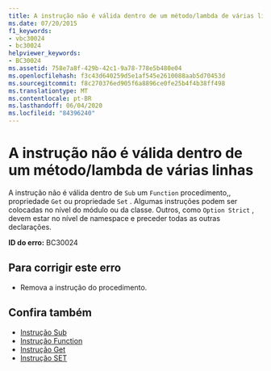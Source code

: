 ```yaml
---
title: A instrução não é válida dentro de um método/lambda de várias linhas
ms.date: 07/20/2015
f1_keywords:
- vbc30024
- bc30024
helpviewer_keywords:
- BC30024
ms.assetid: 758e7a8f-429b-42c1-9a78-778e5b480e04
ms.openlocfilehash: f3c43d640259d5e1af545e2610088aab5d70453d
ms.sourcegitcommit: f8c270376ed905f6a8896ce0fe25b4f4b38ff498
ms.translationtype: MT
ms.contentlocale: pt-BR
ms.lasthandoff: 06/04/2020
ms.locfileid: "84396240"
---
```

# <a name="statement-is-not-valid-inside-a-methodmultiline-lambda"></a>A instrução não é válida dentro de um método/lambda de várias linhas
A instrução não é válida dentro de `Sub` um `Function` procedimento,, propriedade `Get` ou propriedade `Set` . Algumas instruções podem ser colocadas no nível do módulo ou da classe. Outros, como `Option Strict` , devem estar no nível de namespace e preceder todas as outras declarações.  
  
 **ID do erro:** BC30024  
  
## <a name="to-correct-this-error"></a>Para corrigir este erro  
  
- Remova a instrução do procedimento.  
  
## <a name="see-also"></a>Confira também

- [Instrução Sub](../statements/sub-statement.md)
- [Instrução Function](../statements/function-statement.md)
- [Instrução Get](../statements/get-statement.md)
- [Instrução SET](../statements/set-statement.md)
